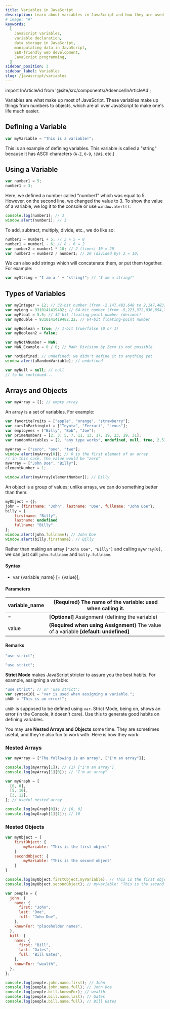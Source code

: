```yaml
---
title: Variables in JavaScript
description: Learn about variables in JavaScript and how they are used to store and manipulate data in SEO-friendly web development
# image: "#"
keywords:
  [
    JavaScript variables,
    variable declaration,
    data storage in JavaScript,
    manipulating data in JavaScript,
    SEO-friendly web development,
    JavaScript programming,
  ]
sidebar_position: 3
sidebar_label: Variables
slug: /javascript/variables
---
```


import InArticleAd from '@site/src/components/Adsence/InArticleAd';

Variables are what make up most of JavaScript. These variables make up things from numbers to objects, which are all over JavaScript to make one's life much easier.

## Defining a Variable

```js
var myVariable = "This is a variable!";
```

This is an example of defining variables. This variable is called a "string" because it has ASCII characters (`A-Z`, `0-9`, `!@#$`, etc.)

## Using a Variable

<InArticleAd />

```js
var number1 = 5;
number1 = 3;
```

Here, we defined a number called "number1" which was equal to 5. However, on the second line, we changed the value to 3. To show the value of a variable, we log it to the console or use `window.alert()`:

```js
console.log(number1); // 3
window.alert(number1); // 3
```

To add, subtract, multiply, divide, etc., we do like so:

```js
number1 = number1 + 5; // 3 + 5 = 8
number1 = number1 - 6; // 8 - 6 = 2
var number2 = number1 * 10; // 2 (times) 10 = 20
var number3 = number2 / number1; // 20 (divided by) 2 = 10;
```

We can also add strings which will concatenate them, or put them together. For example:

```js
var myString = "I am a " + "string!"; // "I am a string!"
```

## Types of Variables

```js
var myInteger = 12; // 32-bit number (from -2,147,483,648 to 2,147,483,647)
var myLong = 9310141419482; // 64-bit number (from -9,223,372,036,854,775,808 to 9,223,372,036,854,775,807)
var myFloat = 5.5; // 32-bit floating-point number (decimal)
var myDouble = 9310141419482.22; // 64-bit floating-point number

var myBoolean = true; // 1-bit true/false (0 or 1)
var myBoolean2 = false;

var myNotANumber = NaN;
var NaN_Example = 0 / 0; // NaN: Division by Zero is not possible

var notDefined; // undefined: we didn't define it to anything yet
window.alert(aRandomVariable); // undefined

var myNull = null; // null
// to be continued...
```

## Arrays and Objects

```js
var myArray = []; // empty array
```

An array is a set of variables. For example:

```js
var favoriteFruits = ["apple", "orange", "strawberry"];
var carsInParkingLot = ["Toyota", "Ferrari", "Lexus"];
var employees = ["Billy", "Bob", "Joe"];
var primeNumbers = [2, 3, 5, 7, 11, 13, 17, 19, 23, 29, 31];
var randomVariables = [2, "any type works", undefined, null, true, 2.51];

myArray = ["zero", "one", "two"];
window.alert(myArray[0]); // 0 is the first element of an array
// in this case, the value would be "zero"
myArray = ["John Doe", "Billy"];
elementNumber = 1;

window.alert(myArray[elementNumber]); // Billy
```

An object is a group of values; unlike arrays, we can do something better than them:

```js
myObject = {};
john = {firstname: "John", lastname: "Doe", fullname: "John Doe"};
billy = {
    firstname: "Billy",
    lastname: undefined
    fullname: "Billy"
};
window.alert(john.fullname); // John Doe
window.alert(billy.firstname); // Billy
```

Rather than making an array `["John Doe", "Billy"]` and calling `myArray[0]`, we can just call `john.fullname` and `billy.fullname`.

#### Syntax

- var {variable_name} [= {value}];

#### Parameters

| variable_name | **{Required}** The name of the variable: used when calling it.                        |
| ------------- | ------------------------------------------------------------------------------------- |
| =             | **[Optional]** Assignment (defining the variable)                                     |
| value         | **{Required when using Assignment}** The value of a variable **[default: undefined]** |

#### Remarks

```js
"use strict";
```

```js
"use strict";
```

**Strict Mode** makes JavaScript stricter to assure you the best habits. For example, assigning a variable:

```js
"use strict"; // or 'use strict';
var syntax101 = "var is used when assigning a variable.";
uhOh = "This is an error!";
```

`uhOh` is supposed to be defined using `var`. Strict Mode, being on, shows an error (in the Console, it doesn't care). Use this to generate good habits on defining variables.

You may use **Nested Arrays and Objects** some time. They are sometimes useful, and they're also fun to work with. Here is how they work:

### Nested Arrays

```js
var myArray = ["The following is an array", ["I'm an array"]];
```

```js
console.log(myArray[1]); // (1) ["I'm an array"]
console.log(myArray[1][0]); // "I'm an array"
```

```js
var myGraph = [
  [0, 0],
  [5, 10],
  [3, 12],
]; // useful nested array
```

```js
console.log(myGraph[0]); // [0, 0]
console.log(myGraph[1][1]); // 10
```

### Nested Objects

```js
var myObject = {
    firstObject: {
        myVariable: "This is the first object"
    }
    secondObject: {
        myVariable: "This is the second object"
    }
}

```

```js
console.log(myObject.firstObject.myVariable); // This is the first object.
console.log(myObject.secondObject); // myVariable: "This is the second object"
```

```js
var people = {
  john: {
    name: {
      first: "John",
      last: "Doe",
      full: "John Doe",
    },
    knownFor: "placeholder names",
  },
  bill: {
    name: {
      first: "Bill",
      last: "Gates",
      full: "Bill Gates",
    },
    knownFor: "wealth",
  },
};
```

```js
console.log(people.john.name.first); // John
console.log(people.john.name.full); // John Doe
console.log(people.bill.knownFor); // wealth
console.log(people.bill.name.last); // Gates
console.log(people.bill.name.full); // Bill Gates
```
